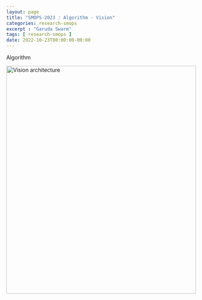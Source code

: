 ```yaml
---
layout: page
title: "SMOPS-2023 : Algorithm - Vision"
categories: research-smops
excerpt : "Garuda Swarm"
tags: [ research-smops ]
date: 2022-10-23T00:00:00-00:00
---
```


Algorithm 

 <img loading="lazy" src="https://github.com/slabstech/bhoomi/blob/main/docs/images/vision_architecture.png" alt="Vision architecture" width="500" height="600"> 
